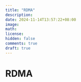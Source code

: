 ```yaml
---
title: "RDMA"
description: 
date: 2024-11-14T13:57:22+08:00
image: 
math: 
license: 
hidden: false
comments: true
draft: true
---
```


# RDMA 

